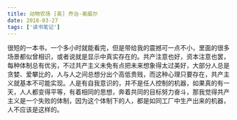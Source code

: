 ```yaml
---
title: 动物农场 [英] 乔治·奥威尔
date: 2018-03-27
tags: ['读书笔记']
---
```


很短的一本书，一个多小时就能看完，但是带给我的震撼可一点不小，里面的很多场景都似曾相识，或者说就是显示中真实存在的。共产注意也好，资本注意也罢，每种体制总有优劣，不过共产主义未免有点把未来想象得太过美好，大部分人总是贪婪、爱攀比的，人与人之间总想分出个高低贵贱，而这种心理只要存在，共产主义就基本不可能实现。人是有自我意识的，并不是任人控制的机器，如果真的有一天，人人都变得平等，有着相同的思想，奔着共同的目标努力奋斗，那我觉得共产主义是一个失败的体制，因为这个体制下的人，都是如同工厂中生产出来的机器，人不应该是这样的。